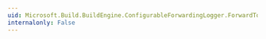 ```yaml
---
uid: Microsoft.Build.BuildEngine.ConfigurableForwardingLogger.ForwardToCentralLogger(Microsoft.Build.Framework.BuildEventArgs)
internalonly: False
---
```

